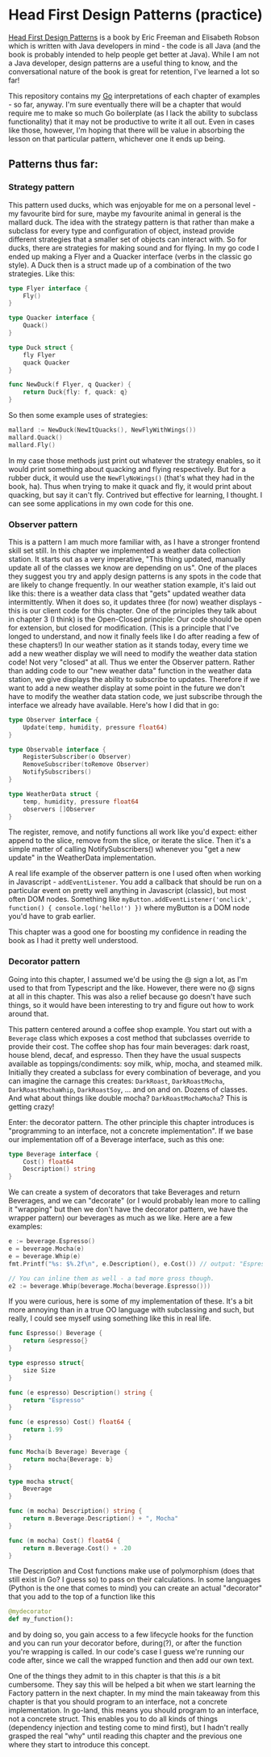 Head First Design Patterns (practice)
=====================================

[Head First Design Patterns](http://shop.oreilly.com/product/9780596007126.do) is a book by Eric Freeman and
Elisabeth Robson which is written with Java developers in mind - the code is all Java (and the book is probably
intended to help people get better at Java). While I am not a Java developer, design patterns are a useful thing
to know, and the conversational nature of the book is great for retention, I've learned a lot so far!

This repository contains my [Go](https://golang.org/) interpretations of each chapter of examples - so far, anyway.
I'm sure eventually there will be a chapter that would require me to make so much Go boilerplate (as I lack the
ability to subclass functionality) that it may not be productive to write it all out. Even in cases like those,
however, I'm hoping that there will be value in absorbing the lesson on that particular pattern, whichever one it
ends up being.

## Patterns thus far:

### Strategy pattern

This pattern used ducks, which was enjoyable for me on a personal level - my favourite bird for sure, maybe my
favourite animal in general is the mallard duck. The idea with the strategy pattern is that rather than make a
subclass for every type and configuration of object, instead provide different strategies that a smaller set of
objects can interact with. So for ducks, there are strategies for making sound and for flying. In my go code I
ended up making a Flyer and a Quacker interface (verbs in the classic go style). A Duck then is a struct made up
of a combination of the two strategies. Like this:

```go
type Flyer interface {
	Fly()
}

type Quacker interface {
	Quack()
}

type Duck struct {
    fly Flyer
    quack Quacker
}

func NewDuck(f Flyer, q Quacker) {
    return Duck{fly: f, quack: q}
}
```

So then some example uses of strategies:

```go
mallard := NewDuck(NewItQuacks(), NewFlyWithWings())
mallard.Quack()
mallard.Fly()
```

In my case those methods just print out whatever the strategy enables, so it would print something about quacking
and flying respectively. But for a rubber duck, it would use the `NewFlyNoWings()` (that's what they had in the book,
ha). Thus when trying to make it quack and fly, it would print about quacking, but say it can't fly. Contrived
but effective for learning, I thought. I can see some applications in my own code for this one.

### Observer pattern

This is a pattern I am much more familiar with, as I have a stronger frontend skill set still. In this chapter we
implemented a weather data collection station. It starts out as a very imperative, "This thing updated, manually
update all of the classes we know are depending on us". One of the places they suggest you try and apply design
patterns is any spots in the code that are likely to change frequently. In our weather station example, it's
laid out like this: there is a weather data class that "gets" updated weather data intermittently. When it does
so, it updates three (for now) weather displays - this is our client code for this chapter. One of the principles
they talk about in chapter 3 (I think) is the Open-Closed principle: Our code should be open for extension, but
closed for modification. (This is a principle that I've longed to understand, and now it finally feels like I do
after reading a few of these chapters!) In our weather station as it stands today, every time we add a new
weather display we will need to modify the weather data station code! Not very "closed" at all. Thus we enter
the Observer pattern. Rather than adding code to our "new weather data" function in the weather data station, we
give displays the ability to subscribe to updates. Therefore if we want to add a new weather display at some point
in the future we don't have to modify the weather data station code, we just subscribe through the interface we
already have available. Here's how I did that in go:

```go
type Observer interface {
	Update(temp, humidity, pressure float64)
}

type Observable interface {
	RegisterSubscriber(o Observer)
	RemoveSubscriber(toRemove Observer)
	NotifySubscribers()
}

type WeatherData struct {
	temp, humidity, pressure float64
	observers []Observer
}
```

The register, remove, and notify functions all work like you'd expect: either append to the slice, remove from
the slice, or iterate the slice. Then it's a simple matter of calling NotifySubscribers() whenever you "get a new
update" in the WeatherData implementation.

A real life example of the observer pattern is one I used often when working in Javascript - `addEventListener`.
You add a callback that should be run on a particular event on pretty well anything in Javascript (classic), but
most often DOM nodes. Something like `myButton.addEventListener('onclick', function() { console.log('hello!') })`
where myButton is a DOM node you'd have to grab earlier.

This chapter was a good one for boosting my confidence in reading the book as I had it pretty well understood.

### Decorator pattern

Going into this chapter, I assumed we'd be using the @ sign a lot, as I'm used to that from Typescript and the like.
However, there were no @ signs at all in this chapter. This was also a relief because go doesn't have such things,
so it would have been interesting to try and figure out how to work around that.

This pattern centered around a coffee shop example. You start out with a `Beverage` class which exposes a cost
method that subclasses override to provide their cost. The coffee shop has four main beverages: dark roast,
house blend, decaf, and espresso. Then they have the usual suspects available as toppings/condiments: soy milk,
whip, mocha, and steamed milk. Initially they created a subclass for every combination of beverage, and you can
imagine the carnage this creates: `DarkRoast`, `DarkRoastMocha`, `DarkRoastMochaWhip`, `DarkRoastSoy`, ... and
on and on. Dozens of classes. And what about things like double mocha? `DarkRoastMochaMocha`? This is getting
crazy!

Enter: the decorator pattern. The other principle this chapter introduces is "programming to an interface, not
a concrete implementation". If we base our implementation off of a Beverage interface, such as this one:

```go
type Beverage interface {
    Cost() float64
    Description() string
}
```

We can create a system of decorators that take Beverages and return Beverages, and we can "decorate" (or I would
probably lean more to calling it "wrapping" but then we don't have the decorator pattern, we have the wrapper
pattern) our beverages as much as we like. Here are a few examples:

```go
e := beverage.Espresso()
e = beverage.Mocha(e)
e = beverage.Whip(e)
fmt.Printf("%s: $%.2f\n", e.Description(), e.Cost()) // output: "Espresso, Mocha, Whip: $2.29"

// You can inline them as well - a tad more gross though.
e2 := beverage.Whip(beverage.Mocha(beverage.Espresso()))
```

If you were curious, here is some of my implementation of these. It's a bit more annoying than in a true OO
language with subclassing and such, but really, I could see myself using something like this in real life.

```go
func Espresso() Beverage {
	return &espresso{}
}

type espresso struct{
	size Size
}

func (e espresso) Description() string {
	return "Espresso"
}

func (e espresso) Cost() float64 {
	return 1.99
}

func Mocha(b Beverage) Beverage {
	return mocha{Beverage: b}
}

type mocha struct{
	Beverage
}

func (m mocha) Description() string {
	return m.Beverage.Description() + ", Mocha"
}

func (m mocha) Cost() float64 {
	return m.Beverage.Cost() + .20
}
```

The Description and Cost functions make use of polymorphism (does that still exist in Go? I guess so) to pass on
their calculations. In some languages (Python is the one that comes to mind) you can create an actual "decorator"
that you add to the top of a function like this

```python
@mydecorator
def my_function():
```

and by doing so, you gain access to a few lifecycle hooks for the function and you can run your decorator before,
during(?), or after the function you're wrapping is called. In our code's case I guess we're running our code
after, since we call the wrapped function and then add our own text.

One of the things they admit to in this chapter is that this _is_ a bit cumbersome. They say this will be helped
a bit when we start learning the Factory pattern in the next chapter. In my mind the main takeaway from this
chapter is that you should program to an interface, not a concrete implementation. In go-land, this means you
should program to an interface, not a concrete struct. This enables you to do all kinds of things (dependency
injection and testing come to mind first), but I hadn't really grasped the real "why" until reading this chapter
and the previous one where they start to introduce this concept.
